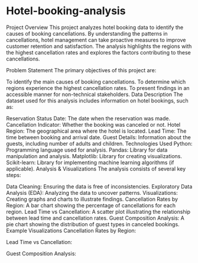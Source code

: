 # Hotel-booking-analysis
Project Overview
This project analyzes hotel booking data to identify the causes of booking cancellations. By understanding the patterns in cancellations, hotel management can take proactive measures to improve customer retention and satisfaction. The analysis highlights the regions with the highest cancellation rates and explores the factors contributing to these cancellations.

Problem Statement
The primary objectives of this project are:

To identify the main causes of booking cancellations.
To determine which regions experience the highest cancellation rates.
To present findings in an accessible manner for non-technical stakeholders.
Data Description
The dataset used for this analysis includes information on hotel bookings, such as:

Reservation Status Date: The date when the reservation was made.
Cancellation Indicator: Whether the booking was canceled or not.
Hotel Region: The geographical area where the hotel is located.
Lead Time: The time between booking and arrival date.
Guest Details: Information about the guests, including number of adults and children.
Technologies Used
Python: Programming language used for analysis.
Pandas: Library for data manipulation and analysis.
Matplotlib: Library for creating visualizations.
Scikit-learn: Library for implementing machine learning algorithms (if applicable).
Analysis & Visualizations
The analysis consists of several key steps:

Data Cleaning: Ensuring the data is free of inconsistencies.
Exploratory Data Analysis (EDA): Analyzing the data to uncover patterns.
Visualizations: Creating graphs and charts to illustrate findings.
Cancellation Rates by Region: A bar chart showing the percentage of cancellations for each region.
Lead Time vs Cancellation: A scatter plot illustrating the relationship between lead time and cancellation rates.
Guest Composition Analysis: A pie chart showing the distribution of guest types in canceled bookings.
Example Visualizations
Cancellation Rates by Region:

Lead Time vs Cancellation:

Guest Composition Analysis:
